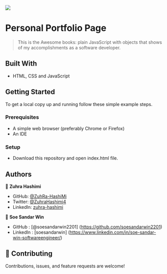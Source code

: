 ![](https://img.shields.io/badge/Microverse-blueviolet)

# Personal Portfolio Page

> This is the Awesome books: plain JavaScript with objects that shows of my accomplishments as a software developer.



## Built With

- HTML, CSS and JavaScript

## Getting Started

To get a local copy up and running follow these simple example steps.

### Prerequisites
- A simple web browser (preferably Chrome or Firefox)
- An IDE

### Setup
- Download this repository and open index.html file.

## Authors

👤 **Zuhra Hashimi**

- GitHub: [@ZuhRa-HashiMi](https://github.com/ZuhRa-HashiMi)
- Twitter: [@ZuhraHashimi4](https://twitter.com/ZuhraHashimi4)
- LinkedIn: [zuhra-hashimi](https://www.linkedin.com/in/zuhra-hashimi-601966214/)

👤 **Soe Sandar Win**

- GitHub : [@soesandarwin2201] (https://github.com/soesandarwin2201)
- LinkedIn : [soesandarwin] (https://www.linkedin.com/in/soe-sandar-win-softwareengineer/)
## 🤝 Contributing

Contributions, issues, and feature requests are welcome!